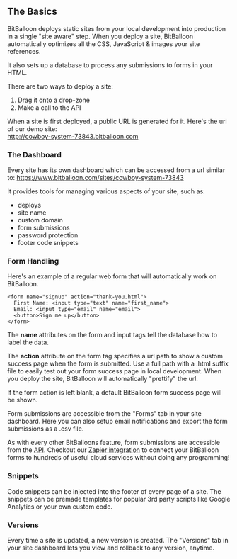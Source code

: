 ## The Basics

BitBalloon deploys static sites from your local development into production in a single "site aware" step. When you deploy a site, BitBalloon automatically optimizes all the CSS, JavaScript & images your site references.

It also sets up a database to process any submissions to forms in your HTML.

There are two ways to deploy a site:

 1. Drag it onto a drop-zone
 2. Make a call to the API

When a site is first deployed, a public URL is generated for it. Here's the url of our demo site:<br/> http://cowboy-system-73843.bitballoon.com


### The Dashboard

Every site has its own dashboard which can be accessed from a url similar to:
https://www.bitballoon.com/sites/cowboy-system-73843

It provides tools for managing various aspects of your site, such as:

* deploys
* site name
* custom domain
* form submissions
* password protection
* footer code snippets



### Form Handling

Here's an example of a regular web form that will automatically work on BitBalloon.


```markup
<form name="signup" action="thank-you.html">
  First Name: <input type="text" name="first_name">
  Email: <input type="email" name="email">
  <button>Sign me up</button>
</form>
```

The <strong>name</strong> attributes on the form and input tags tell the database how to label the data.


The <strong>action</strong> attribute on the form tag specifies a url path to show a custom success page when the form is submitted. Use a full path with a .html suffix file to easily test out your form success page in local development. When you deploy the site, BitBalloon will automatically "prettify" the url.

If the form action is left blank, a default BitBalloon form success page will be shown.

Form submissions are accessible from the "Forms" tab in your site dashboard. Here you can also setup email notifications and export the form submissions as a .csv file.

As with every other BitBalloons feature, form submissions are accessible from the <a href="https://github.com/BitBalloon/bitballoon-api">API</a>. Checkout our <a href="/docs/zapier">Zapier integration</a> to connect your BitBalloon forms to hundreds of useful cloud services without doing any programming!


### Snippets

Code snippets can be injected into the footer of every page of a site. The snippets can be premade templates for popular 3rd party scripts like Google Analytics or your own custom code.


### Versions

Every time a site is updated, a new version is created. The "Versions" tab in your site dashboard lets you view and rollback to any version, anytime.